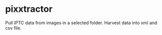 pixxtractor
===========

Pull IPTC data from images in a selected folder. Harvest data into xml and csv file.
